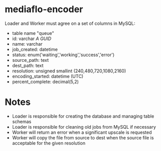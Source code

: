 # mediaflo-encoder

Loader and Worker must agree on a set of columns in MySQL:

* table name "queue"
* id: varchar *A GUID*
* name: varchar
* job_created: datetime
* status: enum('waiting','working','success','error')
* source_path: text
* dest_path: text
* resolution: unsigned smallint (240,480,720,1080,2160)
* encoding_started: datetime (UTC)
* percent_complete: decimal(5,2)

# Notes
* Loader is responsible for creating the database and managing table schemas
* Loader is responsible for cleaning old jobs from MySQL if necessary
* Worker will return an error when a significant upscale is requested
* Worker will copy the file from source to dest when the source file is acceptable for the given resolution
